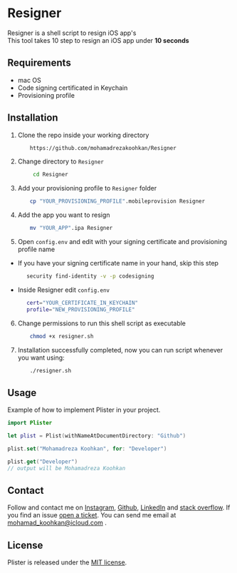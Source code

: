 
# Resigner
Resigner is a shell script to resign iOS app's  
This tool takes 10 step to resign an iOS app under **10 seconds**

## Requirements
- mac OS 
- Code signing certificated in Keychain
- Provisioning profile

## Installation

1. Clone the repo inside your working directory
```bash
       https://github.com/mohamadrezakoohkan/Resigner
```

 2. Change directory to `Resigner`
```bash
        cd Resigner
```
3. Add your provisioning profile to `Resigner` folder  
```bash
       cp "YOUR_PROVISIONING_PROFILE".mobileprovision Resigner
```
4. Add the app you want to resign
```bash
       mv "YOUR_APP".ipa Resigner
```
5. Open `config.env` and edit with your signing certificate and provisioning profile name

  - If you have your signing certificate name in your hand, skip this step
  ```bash
        security find-identity -v -p codesigning
  ```
  - Inside Resigner edit `config.env`
  ```bash
        cert="YOUR_CERTIFICATE_IN_KEYCHAIN"
        profile="NEW_PROVISIONING_PROFILE"
```
6. Change permissions to run this shell script as executable
```bash
       chmod +x resigner.sh
```
7. Installation successfully completed, now you can run script whenever you want using:
```bash
       ./resigner.sh
```

## Usage

Example of how to implement Plister in your project.

```swift
import Plister

let plist = Plist(withNameAtDocumentDirectory: "Github")

plist.set("Mohamadreza Koohkan", for: "Developer")

plist.get("Developer")
// output will be Mohamadreza Koohkan

```

## Contact

Follow and contact me on [Instagram](https://www.instagram.com/mohamadreza.codes/),  [Github](https://github.com/mohamadrezakoohkan), [LinkedIn](https://www.linkedin.com/in/mohammad-reza-koohkan-558306160/) and [stack overflow](https://stackoverflow.com/users/9706268/mohamad-reza-koohkan?tab=profile). If you find an issue [open a ticket](https://github.com/mohamadrezakoohkan/Resigner/issues/new). You can send me email at mohamad_koohkan@icloud.com .

## License
Plister is released under the [MIT license](https://github.com/mohamadrezakoohkan/Resigner/blob/master/LICENSE.md).
